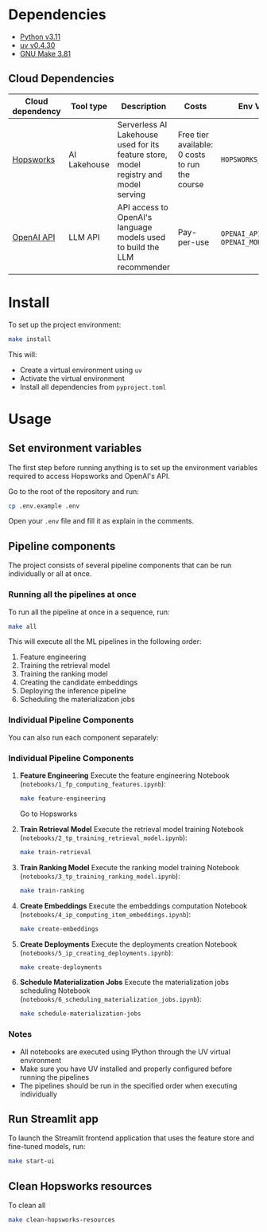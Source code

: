 # Dependencies

- [Python v3.11](https://www.python.org/downloads/)
- [uv v0.4.30](https://github.com/astral-sh/uv)
- [GNU Make 3.81](https://www.gnu.org/software/make/)

## Cloud Dependencies

| Cloud dependency | Tool type | Description | Costs | Env Vars |
|-----------------|-----------|-------------|--------|-----------|
| [Hopsworks](https://rebrand.ly/serverless-github) | AI Lakehouse | Serverless AI Lakehouse used for its feature store, model registry and model serving | Free tier available: 0 costs to run the course | `HOPSWORKS_API_KEY` |
| [OpenAI API](https://openai.com/index/openai-api/) | LLM API | API access to OpenAI's language models used to build the LLM recommender | Pay-per-use | `OPENAI_API_KEY`, `OPENAI_MODEL_ID` |

# Install

To set up the project environment:

```bash
make install
```

This will:
- Create a virtual environment using `uv`
- Activate the virtual environment
- Install all dependencies from `pyproject.toml`

# Usage

## Set environment variables

The first step before running anything is to set up the environment variables required to access Hopsworks and OpenAI's API.

Go to the root of the repository and run:
```bash
cp .env.example .env
```

Open your `.env` file and fill it as explain in the comments.

## Pipeline components

The project consists of several pipeline components that can be run individually or all at once.

### Running all the pipelines at once

To run all the pipeline at once in a sequence, run:
```bash
make all
```

This will execute all the ML pipelines in the following order:
1. Feature engineering
2. Training the retrieval model 
3. Training the ranking model
4. Creating the candidate embeddings
5. Deploying the inference pipeline
6. Scheduling the materialization jobs

### Individual Pipeline Components

You can also run each component separately:

### Individual Pipeline Components

1. **Feature Engineering**
   Execute the feature engineering Notebook (`notebooks/1_fp_computing_features.ipynb`):
   ```bash
   make feature-engineering
   ```

   Go to Hopsworks

2. **Train Retrieval Model**
   Execute the retrieval model training Notebook (`notebooks/2_tp_training_retrieval_model.ipynb`):
   ```bash
   make train-retrieval
   ```

3. **Train Ranking Model**
   Execute the ranking model training Notebook (`notebooks/3_tp_training_ranking_model.ipynb`):
   ```bash
   make train-ranking
   ```

4. **Create Embeddings**
   Execute the embeddings computation Notebook (`notebooks/4_ip_computing_item_embeddings.ipynb`):
   ```bash
   make create-embeddings
   ```

5. **Create Deployments**
   Execute the deployments creation Notebook (`notebooks/5_ip_creating_deployments.ipynb`):
   ```bash
   make create-deployments
   ```

6. **Schedule Materialization Jobs**
   Execute the materialization jobs scheduling Notebook (`notebooks/6_scheduling_materialization_jobs.ipynb`):
   ```bash
   make schedule-materialization-jobs
   ```

### Notes
- All notebooks are executed using IPython through the UV virtual environment
- Make sure you have UV installed and properly configured before running the pipelines
- The pipelines should be run in the specified order when executing individually

## Run Streamlit app

To launch the Streamlit frontend application that uses the feature store and fine-tuned models, run:

```bash
make start-ui
```

## Clean Hopsworks resources

To clean all 

```bash
make clean-hopsworks-resources
```